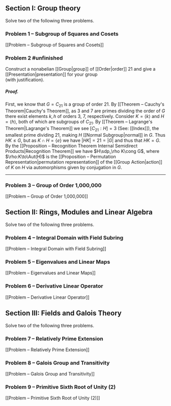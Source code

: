 ## Section I: Group theory
Solve two of the following three problems.  
### Problem 1 – Subgroup of Squares and Cosets
[[Problem – Subgroup of Squares and Cosets]]
### Problem 2 #unfinished
Construct a nonabelian [[Group|group]] of [[Order|order]] $21$ and give a [[Presentation|presentation]] for your group  
(with justification).

##### *Proof*.
First, we know that $G=C_{21}$ is a group of order $21$. By [[Theorem – Cauchy's Theorem|Cauchy's Theorem]], as $3$ and $7$ are primes dividing the order of $G$ there exist elements $k,h$ of orders $3$, $7$, respectively. Consider $K=\langle k\rangle$ and $H=\langle h\rangle$, both of which are subgroups of $C_{21}$. By [[Theorem – Lagrange's Theorem|Lagrange's Theorem]] we see $[C_{21}:H]=3$ (See: [[Index]]), the smallest prime dividing $21$, making $H$ [[Normal Subgroup|normal]] in $G.$ Thus $HK\leq G$, but as $K\cap H=\{e\}$ we have $|HK|=21=|G|$ and thus that $HK=G$. By the [[Proposition – Recognition Theorem Internal Semidirect Products|Recognition Theorem]] we have $H\sdp_\rho K\cong G$, where $\rho:K\to\Aut(H)$ is the [[Proposition – Permutation Representation|permutation representation]] of the [[Group Action|action]] of $K$ on $H$ via automorphisms given by conjugation in $G$. 

***
### Problem 3 – Group of Order 1,000,000
[[Problem – Group of Order 1,000,000]]
## Section II: Rings, Modules and Linear Algebra  
Solve two of the following three problems.  
### Problem 4 – Integral Domain with Field Subring
[[Problem – Integral Domain with Field Subring]]
### Problem 5 – Eigenvalues and Linear Maps
[[Problem – Eigenvalues and Linear Maps]]
### Problem 6 – Derivative Linear Operator
[[Problem – Derivative Linear Operator]]
## Section III: Fields and Galois Theory
Solve two of the following three problems.
### Problem 7 – Relatively Prime Extension
[[Problem – Relatively Prime Extension]]
### Problem 8 – Galois Group and Transitivity
[[Problem – Galois Group and Transitivity]]
### Problem 9 – Primitive Sixth Root of Unity (2)
[[Problem – Primitive Sixth Root of Unity (2)]]